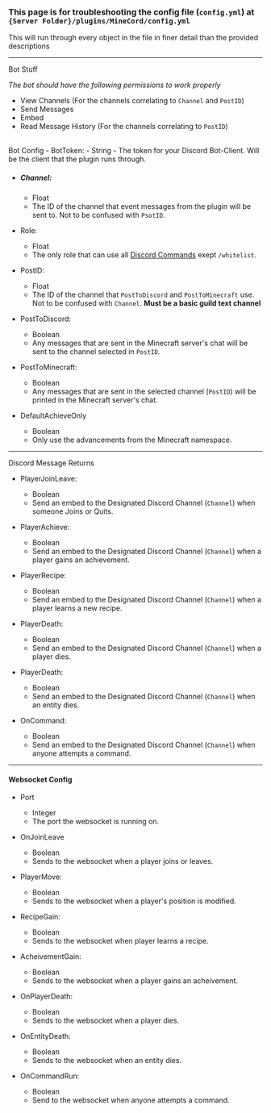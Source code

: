 ### This page is for troubleshooting the config file (`config.yml`) at `{Server Folder}/plugins/MineCord/config.yml`

This will run through every object in the file in finer detail than the provided descriptions

___

Bot Stuff

*The bot should have the following permissions to work properly*
- View Channels (For the channels correlating to `Channel` and `PostID`)
- Send Messages
- Embed
- Read Message History (For the channels correlating to `PostID`)
<br>
Bot Config
- BotToken:
  - String
  - The token for your Discord Bot-Client. Will be the client that the plugin runs through.

- ##### Channel:
  - Float
  - The ID of the channel that event messages from the plugin will be sent to. Not to be confused with `PsotID`.

- Role:
  - Float
  - The only role that can use all [Discord Commands](https://github.com/SleepyHead707/MineCord/blob/main/README.md) exept `/whitelist`.

- PostID: 
  - Float
  - The ID of the channel that `PostToDiscord` and `PostToMinecraft` use. Not to be confused with `Channel`. **Must be a basic guild text channel**

- PostToDiscord: 
  - Boolean
  - Any messages that are sent in the Minecraft server's chat will be sent to the channel selected in `PostID`.

- PostToMinecraft: 
  - Boolean
  - Any messages that are sent in the selected channel (`PostID`) will be printed in the Minecraft server's chat.

- DefaultAchieveOnly
  - Boolean
  - Only use the advancements from the Minecraft namespace.

___

Discord Message Returns

- PlayerJoinLeave:
  - Boolean
  - Send an embed to the Designated Discord Channel (`Channel`) when someone Joins or Quits.

- PlayerAchieve:
  - Boolean
  - Send an embed to the Designated Discord Channel (`Channel`) when a player gains an achievement.

- PlayerRecipe:
  - Boolean
  - Send an embed to the Designated Discord Channel (`Channel`) when a player learns a new recipe.

- PlayerDeath:
  - Boolean
  - Send an embed to the Designated Discord Channel (`Channel`) when a player dies.

- PlayerDeath:
  - Boolean
  - Send an embed to the Designated Discord Channel (`Channel`) when an entity dies.

- OnCommand:
  - Boolean
  - Send an embed to the Designated Discord Channel (`Channel`) when anyone attempts a command.

___

#### Websocket Config

- Port
  - Integer
  - The port the websocket is running on.

- OnJoinLeave
  - Boolean
  - Sends to the websocket when a player joins or leaves.

- PlayerMove:
  - Boolean
  - Sends to the websocket when a player's position is modified.

- RecipeGain:
  - Boolean
  - Sends to the websocket when player learns a recipe.

- AcheivementGain:
  - Boolean
  - Sends to the websocket when a player gains an acheivement.

- OnPlayerDeath:
  - Boolean
  - Sends to the websocket when a player dies.

- OnEntityDeath:
  - Boolean
  - Sends to the websocket when an entity dies.

- OnCommandRun:
  - Boolean
  - Send to the websocket when anyone attempts a command.
